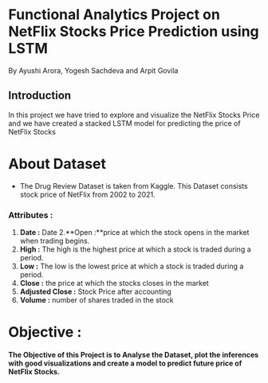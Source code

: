 <h1>Functional Analytics Project on NetFlix Stocks Price Prediction using LSTM</h1>
<p>By Ayushi Arora, Yogesh Sachdeva and Arpit Govila</p>
<h2>Introduction</h2>
<p>In this project we have tried to explore and visualize the NetFlix Stocks Price and we have created a stacked LSTM model for predicting the price of NetFlix Stocks</p>

# About Dataset

* The Drug Review Dataset is taken from Kaggle. This Dataset consists stock price of NetFlix from 2002 to 2021.


### Attributes :
1. **Date :** Date
2.**Open :**price at which the stock opens in the market when trading begins.
3. **High :** The high is the highest price at which a stock is traded during a period.
4. **Low :** The low is the lowest price at which a stock is traded during a period.
5. **Close :** the price at which the stocks closes in the market
6. **Adjusted Close :** Stock Price after accounting 
7. **Volume :** number of shares traded in the stock

# Objective :

#### The Objective of this Project is to Analyse the Dataset, plot the inferences with good visualizations and create a model to predict future price of NetFlix Stocks.

